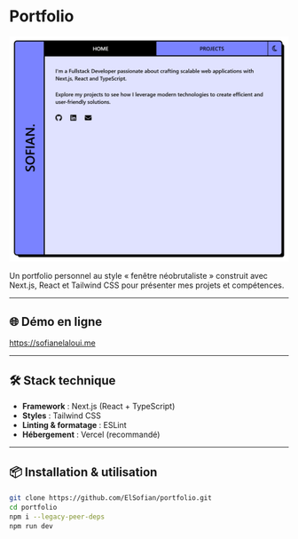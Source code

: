 # Portfolio

![Aperçu du Portfolio](./public/portfolio.png)

Un portfolio personnel au style « fenêtre néobrutaliste » construit avec Next.js, React et Tailwind CSS pour présenter mes projets et compétences.

---

## 🌐 Démo en ligne

https://sofianelaloui.me

---

## 🛠️ Stack technique

- **Framework** : Next.js (React + TypeScript)  
- **Styles** : Tailwind CSS
- **Linting & formatage** : ESLint 
- **Hébergement** : Vercel (recommandé)  

---

## 📦 Installation & utilisation
 
   ```bash
   git clone https://github.com/ElSofian/portfolio.git
   cd portfolio
   npm i --legacy-peer-deps
   npm run dev
   ```
